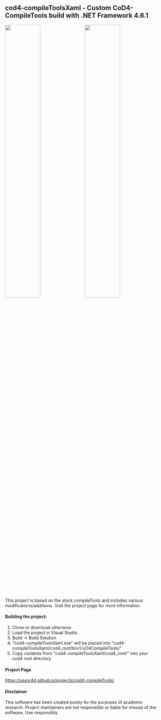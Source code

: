 ## cod4-compileToolsXaml - Custom CoD4-CompileTools build with .NET Framework 4.6.1

<p float="left">
  <img src="https://xoxor4d.github.io/assets/img/compileTools/prev01.jpg" width="48%" />
  <img src="https://xoxor4d.github.io/assets/img/compileTools/prev02.jpg" width="48%" align="right" /> 
</p>

This project is based on the stock compileTools and includes various modifications/additions.
Visit the project page for more information.

#### Building the project:
1. Clone or download otherwise
2. Load the project in Visual Studio
3. Build -> Build Solution
4. "cod4-compileToolsXaml.exe" will be placed into "cod4-compileToolsXaml/cod4_root/bin/CoD4CompileTools/"
5. Copy contents from "cod4-compileToolsXaml/cod4_root/" into your cod4 root directory

#### Project Page
https://xoxor4d.github.io/projects/cod4-compileTools/

#### Disclaimer
This software has been created purely for the purposes of academic research. Project maintainers are not responsible or liable for misuse of the software. Use responsibly.
